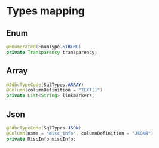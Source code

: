 # Types mapping

## Enum
```java
@Enumerated(EnumType.STRING)
private Transparency transparency;
```

## Array
```java
@JdbcTypeCode(SqlTypes.ARRAY)
@Column(columnDefinition = "TEXT[]")
private List<String> linkmarkers;
```

## Json
```java
@JdbcTypeCode(SqlTypes.JSON)
@Column(name = "misc_info", columnDefinition = "JSONB")
private MiscInfo miscInfo;
```
